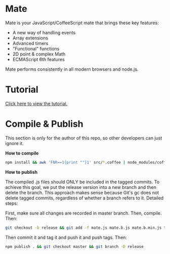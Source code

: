 Mate
====

Mate is your JavaScript/CoffeeScript mate that brings these key features:

- A new way of handling events
- Array extensions
- Advanced timers
- "Functional" functions
- 2D point & complex Math
- ECMAScript 6th features

Mate performs consistently in all modern browsers and node.js.

Tutorial
====

[Click here to view the tutorial.](http://zhanzhenzhen.github.io/mate/)

Compile & Publish
====

This section is only for the author of this repo, so other developers can just ignore it.

**How to compile**

```bash
npm install && awk 'FNR==1{print ""}1' src/*.coffee | node_modules/coffee-script/bin/coffee -cs > mate.js && node_modules/js-bundler/bin/bundle mate.js > mate.b.js && node_modules/uglify-js/bin/uglifyjs mate.b.js -o mate.b.min.js -m --screw-ie8 --comments && awk 'FNR==1{print ""}1' test/*.coffee | node_modules/coffee-script/bin/coffee -cs > test/compiled.js
```

**How to publish**

The compiled .js files should ONLY be included in the tagged commits. To achieve this goal, we put the release version into a new branch and then delete the branch. This approach makes sense because Git's gc does not delete tagged commits, regardless of whether a branch refers to it. Detailed steps:

First, make sure all changes are recorded in master branch. Then, compile. Then:

```bash
git checkout -b release && git add -f mate.js mate.b.js mate.b.min.js test/compiled.js
```

Then commit it and tag it and push it and push tags. Then:

```bash
npm publish . && git checkout master && git branch -D release
```
